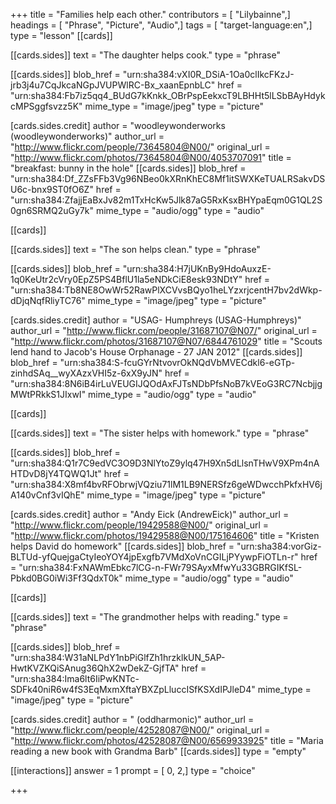 +++
title = "Families help each other."
contributors = [ "Lilybainne",]
headings = [ "Phrase", "Picture", "Audio",]
tags = [ "target-language:en",]
type = "lesson"
[[cards]]

[[cards.sides]]
text = "The daughter helps cook."
type = "phrase"

[[cards.sides]]
blob_href = "urn:sha384:vXI0R_DSiA-1Oa0clIkcFKzJ-jrb3j4u7CqJkcaNGpJVUPWlRC-Bx_xaanEpnbLC"
href = "urn:sha384:Fb7iz5qq4_BUdG7kKnkk_OBrPspEekxcT9LBHHt5lLSbBAyHdykcMPSggfsvzz5K"
mime_type = "image/jpeg"
type = "picture"

[cards.sides.credit]
author = "woodleywonderworks (woodleywonderworks)"
author_url = "http://www.flickr.com/people/73645804@N00/"
original_url = "http://www.flickr.com/photos/73645804@N00/4053707091"
title = "breakfast: bunny in the hole"
[[cards.sides]]
blob_href = "urn:sha384:Df_ZZsFFb3Vg96NBeo0kXRnKhEC8Mf1itSWXKeTUALRSakvDSU6c-bnx9ST0fO6Z"
href = "urn:sha384:ZfajjEaBxJv82m1TxHcKw5Jlk87aG5RxKsxBHYpaEqm0G1QL2S0gn6SRMQ2uGy7k"
mime_type = "audio/ogg"
type = "audio"

[[cards]]

[[cards.sides]]
text = "The son helps clean."
type = "phrase"

[[cards.sides]]
blob_href = "urn:sha384:H7jUKnBy9HdoAuxzE-1q0KeUtr2cVry0EpZ5PS4BflU1la5eNDkCiE8esk93NDtY"
href = "urn:sha384:Tb8NE8OwWr52RawPlXCVvsBQyo1heLYzxrjcentH7bv2dWkp-dDjqNqfRliyTC76"
mime_type = "image/jpeg"
type = "picture"

[cards.sides.credit]
author = "USAG- Humphreys (USAG-Humphreys)"
author_url = "http://www.flickr.com/people/31687107@N07/"
original_url = "http://www.flickr.com/photos/31687107@N07/6844761029"
title = "Scouts lend hand to Jacob's House Orphanage - 27 JAN 2012"
[[cards.sides]]
blob_href = "urn:sha384:S-fcuGYrNtvovrOkNQdVbMVECdkl6-eGTp-zinhdSAq__wyXAzxVHI5z-6xX9yJN"
href = "urn:sha384:8N6iB4irLuVEUGIJQOdAxFJTsNDbPfsNoB7kVEoG3RC7NcbjjgMWtPRkkS1JIxwI"
mime_type = "audio/ogg"
type = "audio"

[[cards]]

[[cards.sides]]
text = "The sister helps with homework."
type = "phrase"

[[cards.sides]]
blob_href = "urn:sha384:Q1r7C9edVC3O9D3NlYtoZ9ylq47H9Xn5dLlsnTHwV9XPm4nAHTDvD8jY4TQWQ1Jt"
href = "urn:sha384:X8mf4bvRFObrwjVQziu71lM1LB9NERSfz6geWDwcchPkfxHV6jA140vCnf3vIQhE"
mime_type = "image/jpeg"
type = "picture"

[cards.sides.credit]
author = "Andy Eick (AndrewEick)"
author_url = "http://www.flickr.com/people/19429588@N00/"
original_url = "http://www.flickr.com/photos/19429588@N00/175164606"
title = "Kristen helps David do homework"
[[cards.sides]]
blob_href = "urn:sha384:vorGiz-BLTUd-yfQuejgaCtyIeoYOY4jpExgfb7VMdXoVnCGILjPYywpFiOTLn-r"
href = "urn:sha384:FxNAWmEbkc7lCG-n-FWr79SAyxMfwYu33GBRGIKfSL-Pbkd0BG0iWi3Ff3QdxT0k"
mime_type = "audio/ogg"
type = "audio"

[[cards]]

[[cards.sides]]
text = "The grandmother helps with reading."
type = "phrase"

[[cards.sides]]
blob_href = "urn:sha384:W31aNLPdY1nbPiGlfZh1hrzklkUN_5AP-HwtKVZKQiSAnug36QhX2wDekZ-GjfTA"
href = "urn:sha384:Ima6lt6IiPwKNTc-SDFk40niR6w4fS3EqMxmXftaYBXZpLluccISfKSXdIPJleD4"
mime_type = "image/jpeg"
type = "picture"

[cards.sides.credit]
author = " (oddharmonic)"
author_url = "http://www.flickr.com/people/42528087@N00/"
original_url = "http://www.flickr.com/photos/42528087@N00/6569933925"
title = "Maria reading a new book with Grandma Barb"
[[cards.sides]]
type = "empty"

[[interactions]]
answer = 1
prompt = [ 0, 2,]
type = "choice"

+++
